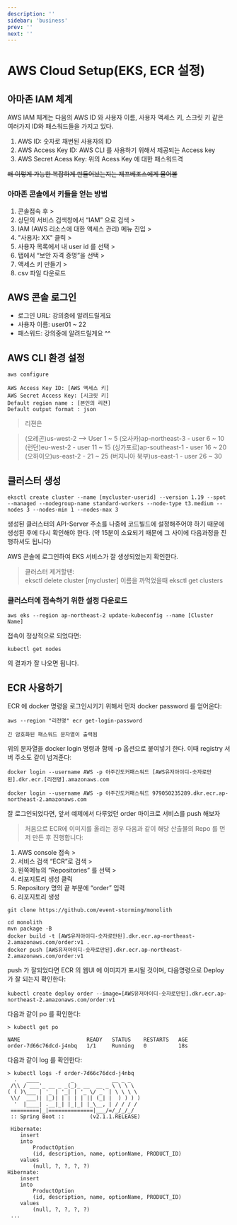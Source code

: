 ```yaml
---
description: ''
sidebar: 'business'
prev: ''
next: ''
---
```


# AWS Cloud Setup(EKS, ECR 설정)

## 아마존 IAM 체계
AWS IAM 체계는 다음의 AWS ID 와 사용자 이름, 사용자 액세스 키, 스크릿 키 같은 여러가지 ID와 패스워드들을 가지고 있다. 
1. AWS ID:  숫자로 채번된 사용자의 ID
1. AWS Access Key ID:  AWS CLI 를 사용하기 위해서 제공되는 Access key
1. AWS Secret Acess Key: 위의 Acess Key 에 대한 패스워드격

~~왜 이렇게 가능한 복잡하게 만들어놨는지는 제프베조스에게 물어볼~~

### 아마존 콘솔에서 키들을 얻는 방법
1. 콘솔접속 후 > 
2. 상단의 서비스 검색창에서 “IAM” 으로 검색 > 
3. IAM (AWS 리소스에 대한 액세스 관리) 메뉴 진입 >
4.  "사용자: XX" 클릭 >
5.  사용자 목록에서 내 user id 를 선택 > 
6.  탭에서 “보안 자격 증명”을 선택 > 
7.  액세스 키 만들기 > 
8.  csv 파일 다운로드 

## AWS 콘솔 로그인
- 로그인 URL: 강의중에 알려드릴게요
- 사용자 이름: user01 ~ 22
- 패스워드:  강의중에 알려드릴게요 ^^

## AWS CLI 환경 설정
```
aws configure

AWS Access Key ID: [AWS 액세스 키]
AWS Secret Access Key: [시크릿 키]
Default region name : [본인의 리젼]
Default output format : json
```
> 리젼은 

> (오레곤)us-west-2 --> User 1 ~ 5
> (오사카)ap-northeast-3 - user 6 ~ 10 
> (런던)eu-west-2 - user 11 ~ 15
> (싱가포르)ap-southeast-1 - user 16 ~ 20
> (오하이오)us-east-2 - 21 ~ 25
> (버지니아 북부)us-east-1 - user 26 ~ 30

## 클러스터 생성
```
eksctl create cluster --name [mycluster-userid] --version 1.19 --spot --managed --nodegroup-name standard-workers --node-type t3.medium --nodes 3 --nodes-min 1 --nodes-max 3
```

생성된 클러스터의 API-Server 주소를 나중에 코드빌드에 설정해주어야 하기 때문에 생성된 후에 다시 확인해야 한다.
(약 15분이 소요되기 때문에 그 사이에 다음과정을 진행하셔도 됩니다)

AWS 콘솔에 로그인하여 EKS 서비스가 잘 생성되었는지 확인한다.

> 클러스터 제거할땐:  
>  eksctl delete cluster [mycluster]
>  이름을 까먹었을때 
>  eksctl get clusters

### 클러스터에 접속하기 위한 설정 다운로드
```
aws eks --region ap-northeast-2 update-kubeconfig --name [Cluster Name]
```

접속이 정상적으로 되었다면:

```
kubectl get nodes
```
의 결과가 잘 나오면 됩니다.


## ECR 사용하기
ECR 에 docker 명령을 로그인시키기 위해서 먼저 docker password 를 얻어온다:  
```
aws --region "리전명" ecr get-login-password 

긴 암호화된 패스워드 문자열이 출력됨
```

위의 문자열을 docker login 명령과 함께 -p 옵션으로 붙여넣기 한다. 이때 registry 서버 주소도 같이 넘겨준다:

```
docker login --username AWS -p 아주긴도커패스워드 [AWS유저아이디-숫자로만된].dkr.ecr.[리전명].amazonaws.com
```
```
docker login --username AWS -p 아주긴도커패스워드 979050235289.dkr.ecr.ap-northeast-2.amazonaws.com
```

잘 로그인되었다면, 앞서 예제에서 다루었던 order 마이크로 서비스를 push 해보자

> 처음으로 ECR에 이미지를 올리는 경우 다음과 같이 해당 산출물의 Repo 를 먼저 만든 후 진행합니다:


1. AWS console 접속 > 
2. 서비스 검색 “ECR”로 검색 > 
3. 왼쪽메뉴의 “Repositories” 를 선택 > 
4. 리포지토리 생성 클릭 
5. Repository 명의 끝 부분에 “order” 입력
6. 리포지토리 생성



```
git clone https://github.com/event-storming/monolith

cd monolith
mvn package -B
docker build -t [AWS유저아이디-숫자로만된].dkr.ecr.ap-northeast-2.amazonaws.com/order:v1 .
docker push [AWS유저아이디-숫자로만된].dkr.ecr.ap-northeast-2.amazonaws.com/order:v1
```

push 가 잘되었다면 ECR 의 웹UI 에 이미지가 표시될 것이며,  다음명령으로 Deploy 가 잘 되는지 확인한다:
```
kubectl create deploy order --image=[AWS유저아이디-숫자로만된].dkr.ecr.ap-northeast-2.amazonaws.com/order:v1
```
다음과 같이 po 를 확인한다:
```
> kubectl get po

NAME                     READY   STATUS    RESTARTS   AGE
order-7d66c76dcd-j4nbq   1/1     Running   0          18s
```
다음과 같이 log 를 확인한다:
```
> kubectl logs -f order-7d66c76dcd-j4nbq
  .   ____          _            __ _ _
 /\\ / ___'_ __ _ _(_)_ __  __ _ \ \ \ \
( ( )\___ | '_ | '_| | '_ \/ _` | \ \ \ \
 \\/  ___)| |_)| | | | | || (_| |  ) ) ) )
  '  |____| .__|_| |_|_| |_\__, | / / / /
 =========|_|==============|___/=/_/_/_/
 :: Spring Boot ::        (v2.1.1.RELEASE)
 
 Hibernate: 
    insert 
    into
        ProductOption
        (id, description, name, optionName, PRODUCT_ID) 
    values
        (null, ?, ?, ?, ?)
Hibernate: 
    insert 
    into
        ProductOption
        (id, description, name, optionName, PRODUCT_ID) 
    values
        (null, ?, ?, ?, ?)
 ...

```